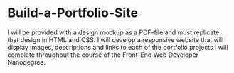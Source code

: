# Build-a-Portfolio-Site
I will be provided with a design mockup as a PDF-file and must replicate that design in HTML and CSS. I will develop a responsive website that will display images, descriptions and links to each of the portfolio projects I will complete throughout the course of the Front-End Web Developer Nanodegree.

